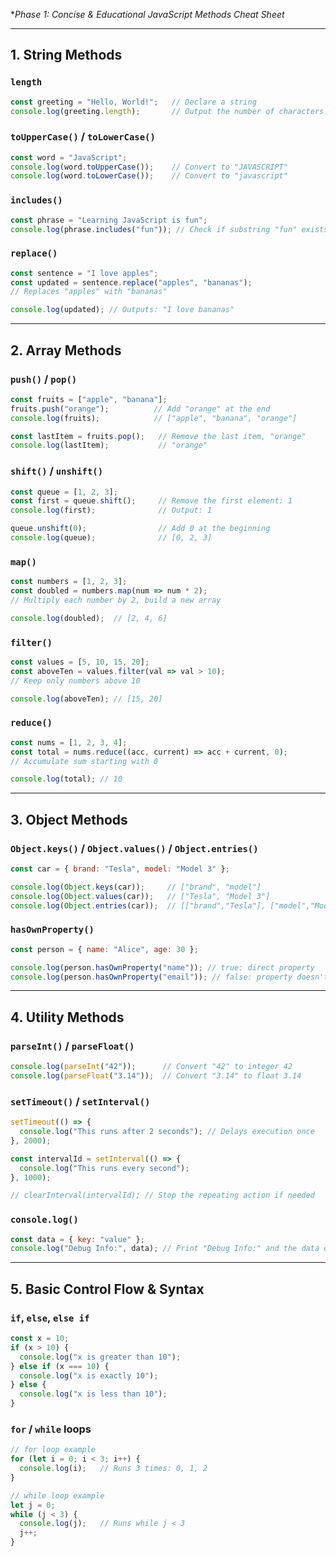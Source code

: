 **Phase 1: Concise & Educational JavaScript Methods Cheat Sheet*



---

## 1. String Methods

### `length`
```js
const greeting = "Hello, World!";   // Declare a string
console.log(greeting.length);       // Output the number of characters: 13
```

### `toUpperCase()` / `toLowerCase()`
```js
const word = "JavaScript";
console.log(word.toUpperCase());    // Convert to "JAVASCRIPT"
console.log(word.toLowerCase());    // Convert to "javascript"
```

### `includes()`
```js
const phrase = "Learning JavaScript is fun";
console.log(phrase.includes("fun")); // Check if substring "fun" exists, returns true
```

### `replace()`
```js
const sentence = "I love apples";
const updated = sentence.replace("apples", "bananas");  
// Replaces "apples" with "bananas"

console.log(updated); // Outputs: "I love bananas"
```

---

## 2. Array Methods

### `push()` / `pop()`
```js
const fruits = ["apple", "banana"]; 
fruits.push("orange");          // Add "orange" at the end 
console.log(fruits);            // ["apple", "banana", "orange"]

const lastItem = fruits.pop();   // Remove the last item, "orange"
console.log(lastItem);           // "orange"
```

### `shift()` / `unshift()`
```js
const queue = [1, 2, 3];
const first = queue.shift();     // Remove the first element: 1
console.log(first);              // Output: 1

queue.unshift(0);                // Add 0 at the beginning
console.log(queue);              // [0, 2, 3]
```

### `map()`
```js
const numbers = [1, 2, 3];
const doubled = numbers.map(num => num * 2); 
// Multiply each number by 2, build a new array

console.log(doubled);  // [2, 4, 6]
```

### `filter()`
```js
const values = [5, 10, 15, 20];
const aboveTen = values.filter(val => val > 10);  
// Keep only numbers above 10

console.log(aboveTen); // [15, 20]
```

### `reduce()`
```js
const nums = [1, 2, 3, 4];
const total = nums.reduce((acc, current) => acc + current, 0);
// Accumulate sum starting with 0

console.log(total); // 10
```

---

## 3. Object Methods

### `Object.keys()` / `Object.values()` / `Object.entries()`
```js
const car = { brand: "Tesla", model: "Model 3" };

console.log(Object.keys(car));     // ["brand", "model"]
console.log(Object.values(car));   // ["Tesla", "Model 3"]
console.log(Object.entries(car));  // [["brand","Tesla"], ["model","Model 3"]]
```

### `hasOwnProperty()`
```js
const person = { name: "Alice", age: 30 };

console.log(person.hasOwnProperty("name")); // true: direct property
console.log(person.hasOwnProperty("email")); // false: property doesn't exist
```

---

## 4. Utility Methods

### `parseInt()` / `parseFloat()`
```js
console.log(parseInt("42"));      // Convert "42" to integer 42
console.log(parseFloat("3.14"));  // Convert "3.14" to float 3.14
```

### `setTimeout()` / `setInterval()`
```js
setTimeout(() => {
  console.log("This runs after 2 seconds"); // Delays execution once
}, 2000);

const intervalId = setInterval(() => {
  console.log("This runs every second");
}, 1000);

// clearInterval(intervalId); // Stop the repeating action if needed
```

### `console.log()`
```js
const data = { key: "value" };
console.log("Debug Info:", data); // Print "Debug Info:" and the data object
```

---

## 5. Basic Control Flow & Syntax

### `if`, `else`, `else if`
```js
const x = 10;
if (x > 10) {
  console.log("x is greater than 10");
} else if (x === 10) {
  console.log("x is exactly 10");
} else {
  console.log("x is less than 10");
}
```

### `for` / `while` loops
```js
// for loop example
for (let i = 0; i < 3; i++) {
  console.log(i);   // Runs 3 times: 0, 1, 2
}

// while loop example
let j = 0;
while (j < 3) {
  console.log(j);   // Runs while j < 3
  j++;
}
```
